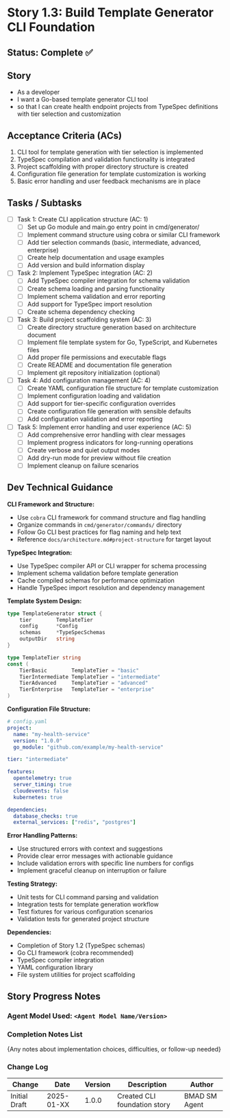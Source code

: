 # Story 1.3: Build Template Generator CLI Foundation

## Status: Complete ✅

## Story

- As a developer
- I want a Go-based template generator CLI tool
- so that I can create health endpoint projects from TypeSpec definitions with tier selection and customization

## Acceptance Criteria (ACs)

1. CLI tool for template generation with tier selection is implemented
2. TypeSpec compilation and validation functionality is integrated
3. Project scaffolding with proper directory structure is created
4. Configuration file generation for template customization is working
5. Basic error handling and user feedback mechanisms are in place

## Tasks / Subtasks

- [ ] Task 1: Create CLI application structure (AC: 1)
  - [ ] Set up Go module and main.go entry point in cmd/generator/
  - [ ] Implement command structure using cobra or similar CLI framework
  - [ ] Add tier selection commands (basic, intermediate, advanced, enterprise)
  - [ ] Create help documentation and usage examples
  - [ ] Add version and build information display

- [ ] Task 2: Implement TypeSpec integration (AC: 2)
  - [ ] Add TypeSpec compiler integration for schema validation
  - [ ] Create schema loading and parsing functionality
  - [ ] Implement schema validation and error reporting
  - [ ] Add support for TypeSpec import resolution
  - [ ] Create schema dependency checking

- [ ] Task 3: Build project scaffolding system (AC: 3)
  - [ ] Create directory structure generation based on architecture document
  - [ ] Implement file template system for Go, TypeScript, and Kubernetes files
  - [ ] Add proper file permissions and executable flags
  - [ ] Create README and documentation file generation
  - [ ] Implement git repository initialization (optional)

- [ ] Task 4: Add configuration management (AC: 4)
  - [ ] Create YAML configuration file structure for template customization
  - [ ] Implement configuration loading and validation
  - [ ] Add support for tier-specific configuration overrides
  - [ ] Create configuration file generation with sensible defaults
  - [ ] Add configuration validation and error reporting

- [ ] Task 5: Implement error handling and user experience (AC: 5)
  - [ ] Add comprehensive error handling with clear messages
  - [ ] Implement progress indicators for long-running operations
  - [ ] Create verbose and quiet output modes
  - [ ] Add dry-run mode for preview without file creation
  - [ ] Implement cleanup on failure scenarios

## Dev Technical Guidance

**CLI Framework and Structure:**
- Use `cobra` CLI framework for command structure and flag handling
- Organize commands in `cmd/generator/commands/` directory
- Follow Go CLI best practices for flag naming and help text
- Reference `docs/architecture.md#project-structure` for target layout

**TypeSpec Integration:**
- Use TypeSpec compiler API or CLI wrapper for schema processing
- Implement schema validation before template generation
- Cache compiled schemas for performance optimization
- Handle TypeSpec import resolution and dependency management

**Template System Design:**
```go
type TemplateGenerator struct {
    tier        TemplateTier
    config      *Config
    schemas     *TypeSpecSchemas
    outputDir   string
}

type TemplateTier string
const (
    TierBasic        TemplateTier = "basic"
    TierIntermediate TemplateTier = "intermediate"
    TierAdvanced     TemplateTier = "advanced"
    TierEnterprise   TemplateTier = "enterprise"
)
```

**Configuration File Structure:**
```yaml
# config.yaml
project:
  name: "my-health-service"
  version: "1.0.0"
  go_module: "github.com/example/my-health-service"

tier: "intermediate"

features:
  opentelemetry: true
  server_timing: true
  cloudevents: false
  kubernetes: true

dependencies:
  database_checks: true
  external_services: ["redis", "postgres"]
```

**Error Handling Patterns:**
- Use structured errors with context and suggestions
- Provide clear error messages with actionable guidance
- Include validation errors with specific line numbers for configs
- Implement graceful cleanup on interruption or failure

**Testing Strategy:**
- Unit tests for CLI command parsing and validation
- Integration tests for template generation workflow
- Test fixtures for various configuration scenarios
- Validation tests for generated project structure

**Dependencies:**
- Completion of Story 1.2 (TypeSpec schemas)
- Go CLI framework (cobra recommended)
- TypeSpec compiler integration
- YAML configuration library
- File system utilities for project scaffolding

## Story Progress Notes

### Agent Model Used: `<Agent Model Name/Version>`

### Completion Notes List

{Any notes about implementation choices, difficulties, or follow-up needed}

### Change Log

| Change | Date | Version | Description | Author |
| ------ | ---- | ------- | ----------- | ------ |
| Initial Draft | 2025-01-XX | 1.0.0 | Created CLI foundation story | BMAD SM Agent |
